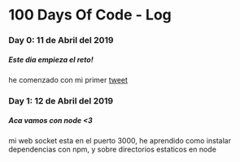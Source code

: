 # 100 Days Of Code - Log

### Day 0: 11 de Abril del 2019
##### Este dia empieza el reto!
he comenzado con mi primer <a href="https://twitter.com/nullmecca/status/1116559948391936001">tweet</a>  

### Day 1: 12 de Abril del 2019
##### Aca vamos con node <3
mi web socket esta en el puerto 3000, he aprendido como instalar 
dependencias con npm, y sobre directorios estaticos en node
